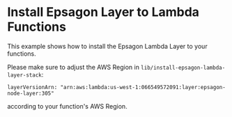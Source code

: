 # Install Epsagon Layer to Lambda Functions

This example shows how to install the Epsagon Lambda Layer to your functions.

Please make sure to adjust the AWS Region in `lib/install-epsagon-lambda-layer-stack`:

`layerVersionArn: "arn:aws:lambda:us-west-1:066549572091:layer:epsagon-node-layer:305"`

according to your function's AWS Region.